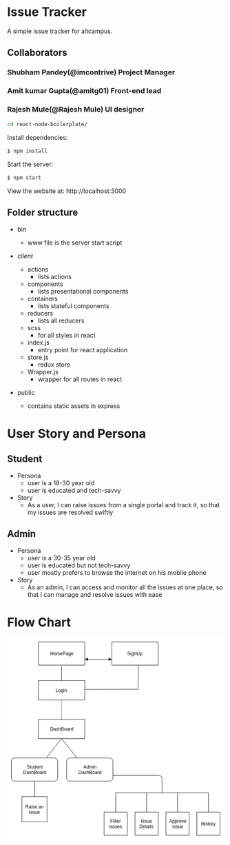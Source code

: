 # Issue Tracker
A simple issue tracker for altcampus. 

## Collaborators

### Shubham Pandey(@imcontrive) Project Manager
### Amit kumar Gupta(@amitg01) Front-end lead
### Rajesh Mule(@Rajesh Mule)  UI designer


```bash
cd react-node-boilerplate/
```

  Install dependencies:

```bash
$ npm install
```

  Start the server:

```bash
$ npm start
```

  View the website at: http://localhost:3000

## Folder structure
- bin
  - www file is the server start script 
- *client*
    - actions
      - lists actions
    - components
      - lists presentational components
    - containers
      - lists stateful components
    - reducers
      - lists all reducers
    - scss
      - for all styles in react
    - index.js
      - entry point for react application
    - store.js
      - redux store
    - Wrapper.js
      - wrapper for all routes in react

- public
    - contains static assets in express
    
# User Story and Persona
## Student 
- Persona
  - user is a 18-30 year old
  - user is educated and tech-savvy
- Story
  - As a user, I can raise issues from a single portal and track it, so that my issues are resolved swiftly
## Admin
- Persona
  - user is a 30-35 year old
  - user is educated but not tech-savvy
  - user mostly prefers to browse the internet on his mobile phone
- Story
  - As an admin, I can access and monitor all the issues at one place, so that I can manage and resolve issues with ease

# Flow Chart
![flow chart](https://github.com/imcontrive/issue-tracker/blob/develop/public/images/issueTracker.png)
